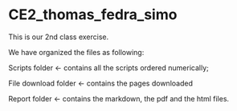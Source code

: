 # CE2_thomas_fedra_simo

This is our 2nd class exercise.


We have organized the files as following:

Scripts folder <- contains all the scripts ordered numerically;

File download folder <- contains the pages downloaded

Report folder <- contains the markdown, the pdf and the html files.
